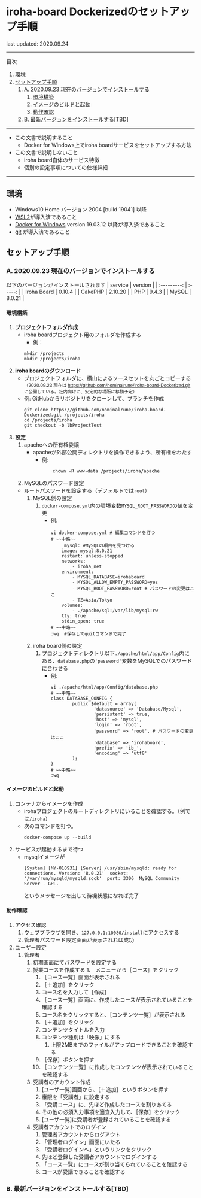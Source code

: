 # iroha-board Dockerizedのセットアップ手順
last updated: 2020.09.24

---
目次
<!-- @import "[TOC]" {cmd="toc" depthFrom=2 depthTo=6 orderedList=true} -->

<!-- code_chunk_output -->

1. [環境](#環境)
2. [セットアップ手順](#セットアップ手順)
    1. [A. 2020.09.23 現在のバージョンでインストールする](#a-20200923-現在のバージョンでインストールする)
        1. [環境構築](#環境構築)
        2. [イメージのビルドと起動](#イメージのビルドと起動)
        3. [動作確認](#動作確認)
    2. [B. 最新バージョンをインストールする[TBD]](#b-最新バージョンをインストールするtbd)

<!-- /code_chunk_output -->


---
- この文書で説明すること
	- Docker for Windows上でiroha boardサービスをセットアップする方法
- この文書で説明しないこと
	- iroha board自体のサービス特徴
	- 個別の設定事項についての仕様詳細
---
## 環境
- Windows10 Home バージョン 2004 [build 19041] 以降
- [WSL2]()が導入済であること
- [Docker for Windows]() version 19.03.12 以降が導入済であること
- [git]() が導入済であること

## セットアップ手順

### A. 2020.09.23 現在のバージョンでインストールする

以下のバージョンがインストールされます
|   service   | version |
| :---------: | :-----: |
| Iroha Board | 0.10.4  |
|   CakePHP   | 2.10.20 |
|     PHP     |  9.4.3  |
|    MySQL    | 8.0.21  |

#### 環境構築
1. **プロジェクトフォルダ作成**
	- iroha boardプロジェクト用のフォルダを作成する
		- 例：
		```terminal
		mkdir /projects
		mkdir /projects/iroha
		```
1. **iroha boardのダウンロード**
	- プロジェクトフォルダに、横山によるソースセットを丸ごとコピーする
	<small>（2020.09.23 現在は https://github.com/nominalrune/iroha-board-Dockerized.git に公開している。社内向けに、安定的な場所に移動予定）</small>
	- 例: GitHubからリポジトリをクローンして、ブランチを作成
		```terminal
		git clone https://github.com/nominalrune/iroha-board-Dockerized.git /projects/iroha
		cd /projects/iroha
		git checkout -b lbProjectTest
		```
1. **設定**
	1. apacheへの所有権委譲
		- apacheが外部公開ディレクトリを操作できるよう、所有権をわたす
			- 例:
				```terminal
					chown -R www-data /projects/iroha/apache
				```
	1. MySQLのパスワード設定
	- ルートパスワードを設定する（デフォルトでは`root`）
		1. MySQL側の設定
			1. `docker-compose.yml`内の環境変数`MYSQL_ROOT_PASSWORD`の値を変更
				- 例:
					```terminal
					vi docker-compose.yml # 編集コマンドを打つ
					# ~~中略~~
					     mysql: #MySQLの項目を見つける
						image: mysql:8.0.21
						restart: unless-stopped
						networks:
						    - iroha_net
						environment:
						    - MYSQL_DATABASE=irohaboard
						    - MYSQL_ALLOW_EMPTY_PASSWORD=yes
						    - MYSQL_ROOT_PASSWORD=root # パスワードの変更はここ
						    - TZ=Asia/Tokyo
						volumes:
						    - ./apache/sql:/var/lib/mysql:rw
						tty: true
						stdin_open: true
					# ~~中略~~
					:wq  #保存してquitコマンドで完了
					```
		1. iroha board側の設定
			1. プロジェクトディレクトリ以下`./apache/html/app/Config`内にある、`database.php`の`'password'`変数をMySQLでのパスワードに合わせる
				- 例:
					```terminal
					vi ./apache/html/app/Config/database.php
					# ~~中略~~
					class DATABASE_CONFIG {
					        public $default = array(
					                'datasource' => 'Database/Mysql',
					                'persistent' => true,
					                'host' => 'mysql',
					                'login' => 'root',
					                'password' => 'root', # パスワードの変更はここ
					                'database' => 'irohaboard',
					                'prefix' => 'ib_',
					                'encoding' => 'utf8'
					        );
					}
					# ~~中略~~
					:wq
					```
#### イメージのビルドと起動
1. コンテナからイメージを作成
	- irohaプロジェクトのルートディレクトリにいることを確認する。（例では`/iroha`）
	- 次のコマンドを打つ。
		```terminal
		docker-compose up --build
		```
1. サービスが起動するまで待つ
	- mysqlイメージが
		```terminal
		[System] [MY-010931] [Server] /usr/sbin/mysqld: ready for connections. Version: '8.0.21'  socket: '/var/run/mysqld/mysqld.sock'  port: 3306  MySQL Community Server - GPL.
		```
		というメッセージを出して待機状態になれば完了
#### 動作確認
1. アクセス確認
	1. ウェブブラウザを開き、`127.0.0.1:10080/install`にアクセスする
	1. 管理者パスワード設定画面が表示されれば成功
1. ユーザー設定
	1. 管理者
		1. 初期画面にてパスワードを設定する
		1. 授業コースを作成する
			1.　メニューから［コース］をクリック
			1. ［コース一覧］画面が表示される
			1. ［＋追加］をクリック
			1. コース名を入力して［作成］
			1. ［コース一覧］画面に、作成したコースが表示されていることを確認する
			1. コース名をクリックすると、［コンテンツ一覧］が表示される
			1. ［＋追加］をクリック
			1. コンテンツタイトルを入力
			1. コンテンツ種別は「映像」にする
				1. 上限2MBまでのファイルがアップロードできることを確認する
			1. ［保存］ボタンを押す
			1. ［コンテンツ一覧］に作成したコンテンツが表示されていることを確認する
		1. 受講者のアカウント作成
			1. [ユーザ一覧]画面から、［＋追加］というボタンを押す
			1. 権限を「受講者」に設定する
			1. 「受講コース」に、先ほど作成したコースを割りあてる
			1. その他の必須入力事項を適宜入力して、［保存］をクリック
			1. [ユーザ一覧]に受講者が登録されていることを確認する
		1. 受講者アカウントでのログイン
			1. 管理者アカウントからログアウト
			1. 「管理者ログイン」画面にいたる
			1. 「受講者ログインへ」というリンクをクリック
			1. 先ほど登録した受講者アカウントでログインする
			1. 「コース一覧」にコースが割り当てられていることを確認する
			1. コースが受講できることを確認する
### B. 最新バージョンをインストールする[TBD]
